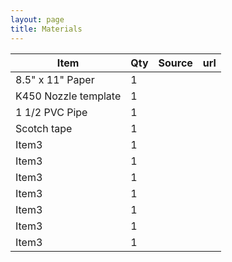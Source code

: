 ```yaml
---
layout: page
title: Materials
---
```





|Item|Qty|Source|url|
|---|---|---|---|
|8.5" x 11" Paper|1|| |
|K450 Nozzle template|1|| |
|1 1/2 PVC Pipe|1|| |
|Scotch tape|1|| |
|Item3|1| |
|Item3|1| |
|Item3|1| |
|Item3|1| |
|Item3|1| |
|Item3|1| |
|Item3|1| |
